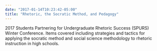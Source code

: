 ```yaml
---
date: "2017-01-14T10:23:42-05:00"
title: "Rhetoric, the Socratic Method, and Pedagogy"
---
```


2017 Students Partnering for Undergraduate Rhetoric Success (SPURS) Winter Conference. Items covered including strategies and tactics for applying the socratic method and social science methodology to rhetoric instruction in high schools.
